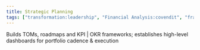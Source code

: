 ```yaml
---
title: Strategic Planning
tags: ["transformation:leadership", "Financial Analysis:covendit", "framework design:covendit", "Performance Management:swisscom", "Data-driven Decision-making:swisscom"]
---
```


Builds TOMs, roadmaps and KPI | OKR frameworks; establishes high-level dashboards for portfolio cadence & execution